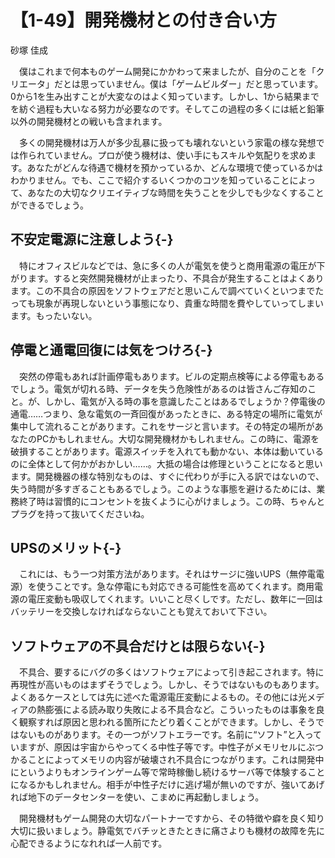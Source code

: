 # 【1-49】開発機材との付き合い方

<div class="author">砂塚 佳成</div>

　僕はこれまで何本ものゲーム開発にかかわって来ましたが、自分のことを「クリエータ」だとは思っていません。僕は「ゲームビルダー」だと思っています。0から1を生み出すことが大変なのはよく知っています。しかし、1から結果までを紡ぐ過程も大いなる努力が必要なのです。そしてこの過程の多くには紙と鉛筆以外の開発機材との戦いも含まれます。

　多くの開発機材は万人が多少乱暴に扱っても壊れないという家電の様な発想では作られていません。プロが使う機材は、使い手にもスキルや気配りを求めます。あなたがどんな待遇で機材を預かっているか、どんな環境で使っているかはわかりません。でも、ここで紹介するいくつかのコツを知っていることによって、あなたの大切なクリエイティブな時間を失うことを少しでも少なくすることができるでしょう。

## 不安定電源に注意しよう{-}

　特にオフィスビルなどでは、急に多くの人が電気を使うと商用電源の電圧が下がります。すると突然開発機材が止まったり、不具合が発生することはよくあります。この不具合の原因をソフトウェアだと思いこんで調べていくといつまでたっても現象が再現しないという事態になり、貴重な時間を費やしていってしまいます。もったいない。

## 停電と通電回復には気をつけろ{-}

　突然の停電もあれば計画停電もあります。ビルの定期点検等による停電もあるでしょう。電気が切れる時、データを失う危険性があるのは皆さんご存知のこと。が、しかし、電気が入る時の事を意識したことはあるでしょうか？停電後の通電……つまり、急な電気の一斉回復があったときに、ある特定の場所に電気が集中して流れることがあります。これをサージと言います。その特定の場所があなたのPCかもしれません。大切な開発機材かもしれません。この時に、電源を破損することがあります。電源スイッチを入れても動かない、本体は動いているのに全体として何かがおかしい……。大抵の場合は修理ということになると思います。開発機器の様な特別なものは、すぐに代わりが手に入る訳ではないので、失う時間が多すぎることもあるでしょう。このような事態を避けるためには、業務終了時は習慣的にコンセントを抜くように心がけましょう。この時、ちゃんとプラグを持って抜いてくださいね。

## UPSのメリット{-}

　これには、もう一つ対策方法があります。それはサージに強いUPS（無停電電源）を使うことです。急な停電にも対応できる可能性を高めてくれます。商用電源の電圧変動も吸収してくれます。いいこと尽くしです。ただし、数年に一回はバッテリーを交換しなければならないことも覚えておいて下さい。

## ソフトウェアの不具合だけとは限らない{-}

　不具合、要するにバグの多くはソフトウェアによって引き起こされます。特に再現性が高いものはまずそうでしょう。しかし、そうではないものもあります。よくあるケースとしては先に述べた電源電圧変動によるもの。その他には光メディアの熱膨張による読み取り失敗による不具合など。こういったものは事象を良く観察すれば原因と思われる箇所にたどり着くことができます。しかし、そうではないものがあります。その一つがソフトエラーです。名前に“ソフト”と入っていますが、原因は宇宙からやってくる中性子等です。中性子がメモリセルにぶつかることによってメモリの内容が破壊され不具合につながります。これは開発中にというよりもオンラインゲーム等で常時稼働し続けるサーバ等で体験することになるかもしれません。相手が中性子だけに逃げ場が無いのですが、強いてあげれば地下のデータセンターを使い、こまめに再起動しましょう。

　開発機材もゲーム開発の大切なパートナーですから、その特徴や癖を良く知り大切に扱いましょう。静電気でバチッときたときに痛さよりも機材の故障を先に心配できるようになれれば一人前です。
